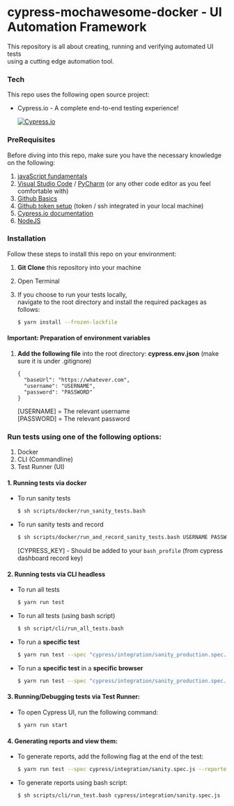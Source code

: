 # cypress-mochawesome-docker - UI Automation Framework

This repository is all about creating, running and verifying automated UI tests <br>
using a cutting edge automation tool. 

### Tech

This repo uses the following open source project:

* Cypress.io - A complete end-to-end testing experience!

    [![Cypress.io](./images/cypressLogo.png)](http://cypress.io/)
    
### PreRequisites

Before diving into this repo, make sure you have the necessary knowledge on the following:

1. [javaScript fundamentals](https://javascript.info/first-steps)
2. [Visual Studio Code](https://code.visualstudio.com/) / [PyCharm](https://www.jetbrains.com/pycharm/) (or any other code editor as you feel comfortable with)
3. [Github Basics](https://product.hubspot.com/blog/git-and-github-tutorial-for-beginners)
4. [Github token setup](https://help.github.com/en/github/authenticating-to-github/creating-a-personal-access-token-for-the-command-line) (token / ssh integrated in your local machine)
5. [Cypress.io documentation](https://docs.cypress.io/guides/overview/why-cypress.html#In-a-nutshell)
6. [NodeJS](https://nodejs.org/en/download/)

### Installation

Follow these steps to install this repo on your environment:

1. **Git Clone** this repository into your machine
2. Open Terminal
3. If you choose to run your tests locally, <br>
   navigate to the root directory and install the required packages as follows:

    ```sh 
    $ yarn install --frozen-lockfile
    ```

#### Important: Preparation of environment variables

1. **Add the following file** into the root directory: **cypress.env.json** 
    (make sure it is under .gitignore)

    ```$xslt
    {
      "baseUrl": "https://whatever.com",
      "username": "USERNAME",
      "password": "PASSWORD"
    }
    ```
    [USERNAME] = The relevant username <br>
    [PASSWORD] = The relevant password <br>

### Run tests using one of the following options:
1. Docker
2. CLI (Commandline)
3. Test Runner (UI) 
   
#### 1. Running tests via docker

* To run sanity tests
    ```sh
   $ sh scripts/docker/run_sanity_tests.bash 
    ``` 

* To run sanity tests and record
    ```sh
   $ sh scripts/docker/run_and_record_sanity_tests.bash USERNAME PASSWORD
    ```
    [CYPRESS_KEY] - Should be added to your `bash_profile` (from cypress dashboard record key) 
  
#### 2. Running tests via CLI headless

* To run all tests
    ```sh
    $ yarn run test
    ```

* To run all tests (using bash script)
    ```sh
    $ sh script/cli/run_all_tests.bash
    ```

* To run a **specific test**
    ```sh
    $ yarn run test --spec "cypress/integration/sanity_production.spec.js"
    ```

* To run a **specific test** in a **specific browser**
    ```sh
    $ yarn run test --spec "cypress/integration/sanity_production.spec.js" --browser "chrome"
    ```
   
#### 3. Running/Debugging tests via Test Runner: 

* To open Cypress UI, run the following command:
    ```sh 
    $ yarn run start
    ```

#### 4. Generating reports and view them:

* To generate reports, add the following flag at the end of the test:
    ```sh 
    $ yarn run test --spec cypress/integration/sanity.spec.js --reporter mochawesome
    ```

* To generate reports using bash script:
    ```sh 
    $ sh scripts/cli/run_test.bash cypress/integration/sanity.spec.js 
    ```
